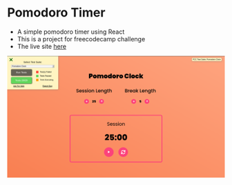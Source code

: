 # Pomodoro Timer

- A simple pomodoro timer using React
- This is a project for freecodecamp challenge
- The live site [here](https://pomodorotimershubhamthedev.netlify.app)

![freecodecamp image pomodoro timer](./showcase.png)
